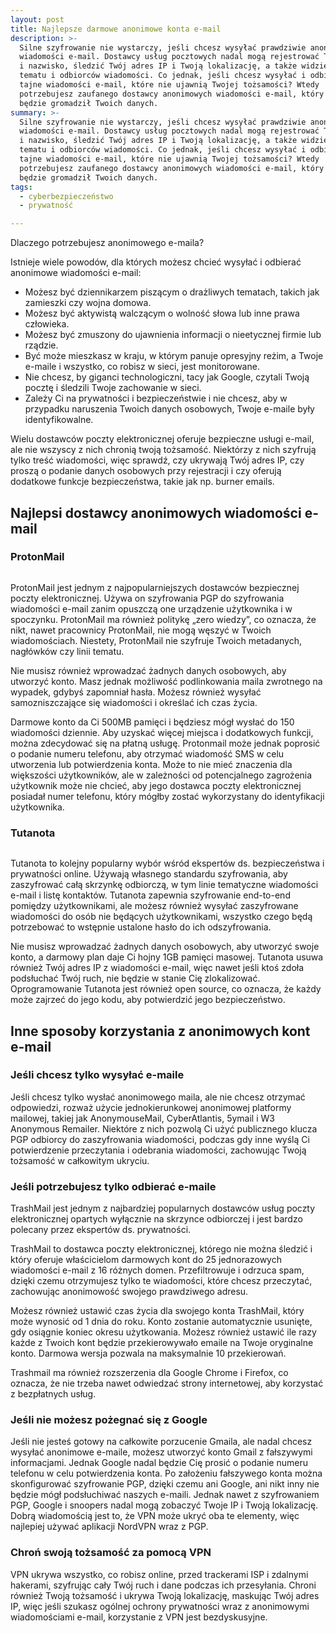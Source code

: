 ```yaml
---
layout: post
title: Najlepsze darmowe anonimowe konta e-mail
description: >-
  Silne szyfrowanie nie wystarczy, jeśli chcesz wysyłać prawdziwie anonimowe
  wiadomości e-mail. Dostawcy usług pocztowych nadal mogą rejestrować Twoje imię
  i nazwisko, śledzić Twój adres IP i Twoją lokalizację, a także widzieć wiersze
  tematu i odbiorców wiadomości. Co jednak, jeśli chcesz wysyłać i odbierać
  tajne wiadomości e-mail, które nie ujawnią Twojej tożsamości? Wtedy
  potrzebujesz zaufanego dostawcy anonimowych wiadomości e-mail, który nie
  będzie gromadził Twoich danych.
summary: >-
  Silne szyfrowanie nie wystarczy, jeśli chcesz wysyłać prawdziwie anonimowe
  wiadomości e-mail. Dostawcy usług pocztowych nadal mogą rejestrować Twoje imię
  i nazwisko, śledzić Twój adres IP i Twoją lokalizację, a także widzieć wiersze
  tematu i odbiorców wiadomości. Co jednak, jeśli chcesz wysyłać i odbierać
  tajne wiadomości e-mail, które nie ujawnią Twojej tożsamości? Wtedy
  potrzebujesz zaufanego dostawcy anonimowych wiadomości e-mail, który nie
  będzie gromadził Twoich danych.
tags:
  - cyberbezpieczeństwo
  - prywatność

---
```

<div class="entry-content">Dlaczego potrzebujesz anonimowego e-maila?
<p>Istnieje wiele powod&oacute;w, dla kt&oacute;rych możesz chcieć wysyłać i odbierać anonimowe wiadomości e-mail:</p>
<ul>
<li>Możesz być dziennikarzem piszącym o drażliwych tematach, takich jak zamieszki czy wojna domowa.</li>
<li>Możesz być aktywistą walczącym o wolność słowa lub inne prawa człowieka.</li>
<li>Możesz być zmuszony do ujawnienia informacji o nieetycznej firmie lub rządzie.</li>
<li>Być może mieszkasz w kraju, w kt&oacute;rym panuje opresyjny reżim, a Twoje e-maile i wszystko, co robisz w sieci, jest monitorowane.</li>
<li>Nie chcesz, by giganci technologiczni, tacy jak Google, czytali Twoją pocztę i śledzili Twoje zachowanie w sieci.</li>
<li>Zależy Ci na prywatności i bezpieczeństwie i nie chcesz, aby w przypadku naruszenia Twoich danych osobowych, Twoje e-maile były identyfikowalne.</li>
</ul>
<p>Wielu dostawc&oacute;w poczty elektronicznej oferuje bezpieczne usługi e-mail, ale nie wszyscy z nich chronią twoją tożsamość. Niekt&oacute;rzy z nich szyfrują tylko treść wiadomości, więc sprawdź, czy ukrywają Tw&oacute;j adres IP, czy proszą o podanie danych osobowych przy rejestracji i czy oferują dodatkowe funkcje bezpieczeństwa, takie jak np. burner emails.</p>
<h2 id="najlepsi-dostawcy-anonimowych-wiadomo-ci-e-mail">Najlepsi dostawcy anonimowych wiadomości e-mail</h2>
<h3 id="protonmail">ProtonMail</h3>
<figure class="wp-block-image"><img src="https://wojgx.pl/content/images/2021/02/image-1.png" alt="" /></figure>
<p>ProtonMail jest jednym z najpopularniejszych dostawc&oacute;w bezpiecznej poczty elektronicznej. Używa on szyfrowania PGP do szyfrowania wiadomości e-mail zanim opuszczą one urządzenie użytkownika i w spoczynku. ProtonMail ma r&oacute;wnież politykę &bdquo;zero wiedzy&rdquo;, co oznacza, że nikt, nawet pracownicy ProtonMail, nie mogą węszyć w Twoich wiadomościach. Niestety, ProtonMail nie szyfruje Twoich metadanych, nagł&oacute;wk&oacute;w czy linii tematu.</p>
<p>Nie musisz r&oacute;wnież wprowadzać żadnych danych osobowych, aby utworzyć konto. Masz jednak możliwość podlinkowania maila zwrotnego na wypadek, gdybyś zapomniał hasła. Możesz r&oacute;wnież wysyłać samozniszczające się wiadomości i określać ich czas życia.</p>
<p>Darmowe konto da Ci 500MB pamięci i będziesz m&oacute;gł wysłać do 150 wiadomości dziennie. Aby uzyskać więcej miejsca i dodatkowych funkcji, można zdecydować się na płatną usługę. Protonmail może jednak poprosić o podanie numeru telefonu, aby otrzymać wiadomość SMS w celu utworzenia lub potwierdzenia konta. Może to nie mieć znaczenia dla większości użytkownik&oacute;w, ale w zależności od potencjalnego zagrożenia użytkownik może nie chcieć, aby jego dostawca poczty elektronicznej posiadał numer telefonu, kt&oacute;ry m&oacute;głby zostać wykorzystany do identyfikacji użytkownika.</p>
<h3 id="tutanota">Tutanota</h3>
<figure class="wp-block-image"><img src="https://wojgx.pl/content/images/2021/02/image-2.png" alt="" /></figure>
<p>Tutanota to kolejny popularny wyb&oacute;r wśr&oacute;d ekspert&oacute;w ds. bezpieczeństwa i prywatności online. Używają własnego standardu szyfrowania, aby zaszyfrować całą skrzynkę odbiorczą, w tym linie tematyczne wiadomości e-mail i listę kontakt&oacute;w. Tutanota zapewnia szyfrowanie end-to-end pomiędzy użytkownikami, ale możesz r&oacute;wnież wysyłać zaszyfrowane wiadomości do os&oacute;b nie będących użytkownikami, wszystko czego będą potrzebować to wstępnie ustalone hasło do ich odszyfrowania.</p>
<p>Nie musisz wprowadzać żadnych danych osobowych, aby utworzyć swoje konto, a darmowy plan daje Ci hojny 1GB pamięci masowej. Tutanota usuwa r&oacute;wnież Tw&oacute;j adres IP z wiadomości e-mail, więc nawet jeśli ktoś zdoła podsłuchać Tw&oacute;j ruch, nie będzie w stanie Cię zlokalizować. Oprogramowanie Tutanota jest r&oacute;wnież open source, co oznacza, że każdy może zajrzeć do jego kodu, aby potwierdzić jego bezpieczeństwo.</p>
<h2 id="inne-sposoby-korzystania-z-anonimowych-kont-e-mail">Inne sposoby korzystania z anonimowych kont e-mail</h2>
<h3 id="je-li-chcesz-tylko-wysy-a-e-maile">Jeśli chcesz tylko wysyłać e-maile</h3>
<p>Jeśli chcesz tylko wysłać anonimowego maila, ale nie chcesz otrzymać odpowiedzi, rozważ użycie jednokierunkowej anonimowej platformy mailowej, takiej jak AnonymouseMail, CyberAtlantis, 5ymail i W3 Anonymous Remailer. Niekt&oacute;re z nich pozwolą Ci użyć publicznego klucza PGP odbiorcy do zaszyfrowania wiadomości, podczas gdy inne wyślą Ci potwierdzenie przeczytania i odebrania wiadomości, zachowując Twoją tożsamość w całkowitym ukryciu.</p>
<h3 id="je-li-potrzebujesz-tylko-odbiera-e-maile">Jeśli potrzebujesz tylko odbierać e-maile</h3>
<p>TrashMail jest jednym z najbardziej popularnych dostawc&oacute;w usług poczty elektronicznej opartych wyłącznie na skrzynce odbiorczej i jest bardzo polecany przez ekspert&oacute;w ds. prywatności.</p>
<p>TrashMail to dostawca poczty elektronicznej, kt&oacute;rego nie można śledzić i kt&oacute;ry oferuje właścicielom darmowych kont do 25 jednorazowych wiadomości e-mail z 16 r&oacute;żnych domen. Przefiltrowuje i odrzuca spam, dzięki czemu otrzymujesz tylko te wiadomości, kt&oacute;re chcesz przeczytać, zachowując anonimowość swojego prawdziwego adresu.</p>
<p>Możesz r&oacute;wnież ustawić czas życia dla swojego konta TrashMail, kt&oacute;ry może wynosić od 1 dnia do roku. Konto zostanie automatycznie usunięte, gdy osiągnie koniec okresu użytkowania. Możesz r&oacute;wnież ustawić ile razy każde z Twoich kont będzie przekierowywało emaile na Twoje oryginalne konto. Darmowa wersja pozwala na maksymalnie 10 przekierowań.</p>
<p>Trashmail ma r&oacute;wnież rozszerzenia dla Google Chrome i Firefox, co oznacza, że nie trzeba nawet odwiedzać strony internetowej, aby korzystać z bezpłatnych usług.</p>
<h3 id="je-li-nie-mo-esz-po-egna-si-z-google">Jeśli nie możesz pożegnać się z Google</h3>
<p>Jeśli nie jesteś gotowy na całkowite porzucenie Gmaila, ale nadal chcesz wysyłać anonimowe e-maile, możesz utworzyć konto Gmail z fałszywymi informacjami. Jednak Google nadal będzie Cię prosić o podanie numeru telefonu w celu potwierdzenia konta. Po założeniu fałszywego konta można skonfigurować szyfrowanie PGP, dzięki czemu ani Google, ani nikt inny nie będzie m&oacute;gł podsłuchiwać naszych e-maili. Jednak nawet z szyfrowaniem PGP, Google i snoopers nadal mogą zobaczyć Twoje IP i Twoją lokalizację. Dobrą wiadomością jest to, że VPN może ukryć oba te elementy, więc najlepiej używać aplikacji NordVPN wraz z PGP.</p>
<h3 id="chro-swoj-to-samo-za-pomoc-vpn">Chroń swoją tożsamość za pomocą VPN</h3>
<p>VPN ukrywa wszystko, co robisz online, przed trackerami ISP i zdalnymi hakerami, szyfrując cały Tw&oacute;j ruch i dane podczas ich przesyłania. Chroni r&oacute;wnież Twoją tożsamość i ukrywa Twoją lokalizację, maskując Tw&oacute;j adres IP, więc jeśli szukasz og&oacute;lnej ochrony prywatności wraz z anonimowymi wiadomościami e-mail, korzystanie z VPN jest bezdyskusyjne.</p>
</div>
